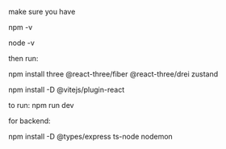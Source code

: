 make sure you have 

npm -v

node -v

then run:

npm install three @react-three/fiber @react-three/drei zustand


npm install -D @vitejs/plugin-react


to run: npm run dev

for backend:

npm install -D @types/express ts-node nodemon
